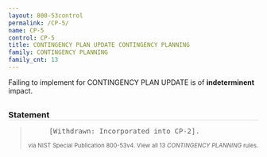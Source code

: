 ```yaml
---
layout: 800-53control
permalink: /CP-5/
name: CP-5
control: CP-5
title: CONTINGENCY PLAN UPDATE CONTINGENCY PLANNING
family: CONTINGENCY PLANNING
family_cnt: 13
---
```

<p class="text-">Failing to implement for CONTINGENCY PLAN UPDATE is of <b>indeterminent</b> impact.</p>

<h3 style="border-bottom:1px solid #ddd;margin:30px 0 8px 0;">Statement</h3>
<blockquote>
<pre>     [Withdrawn: Incorporated into CP-2]. 
</pre>
<p><small>via NIST Special Publication 800-53v4. View all 13 <i>CONTINGENCY PLANNING</i> rules. <a href="/cce/ssg/group/$Group_id"><span class="glyphicon glyphicon-link"></span></a> </small></p>
</blockquote>

